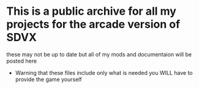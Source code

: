 # This is a public archive for all my projects for the arcade version of SDVX
these may not be up to date but all of my mods and documentaion will be posted here
- Warning that these files include only what is needed you WILL have to provide the game yourself
